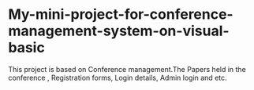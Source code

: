 # My-mini-project-for-conference-management-system-on-visual-basic
This project is based on Conference management.The Papers held in the conference ,  Registration forms, Login details, Admin login and etc.

